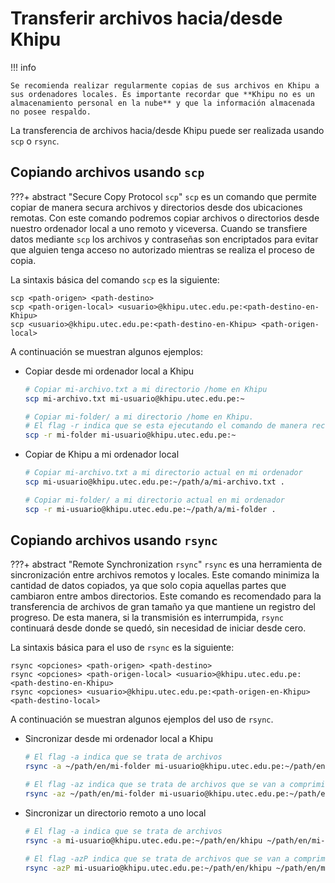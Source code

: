 # Transferir archivos hacia/desde Khipu

!!! info

    Se recomienda realizar regularmente copias de sus archivos en Khipu a sus ordenadores locales. Es importante recordar que **Khipu no es un  almacenamiento personal en la nube** y que la información almacenada no posee respaldo. 

La transferencia de archivos hacia/desde Khipu puede ser realizada usando `scp` o `rsync`.

## Copiando archivos usando `scp`

???+ abstract "Secure Copy Protocol `scp`"
    `scp` es un comando que permite copiar de manera secura archivos y directorios desde dos ubicaciones remotas. Con este comando podremos copiar archivos o directorios desde nuestro ordenador local a uno remoto y viceversa. Cuando se transfiere datos mediante `scp` los archivos y contraseñas son encriptados para evitar que alguien tenga acceso no autorizado mientras se realiza el proceso de copia. 

La sintaxis básica del comando `scp` es la siguiente:

```shell
scp <path-origen> <path-destino>
scp <path-origen-local> <usuario>@khipu.utec.edu.pe:<path-destino-en-Khipu>
scp <usuario>@khipu.utec.edu.pe:<path-destino-en-Khipu> <path-origen-local> 
```
A continuación se muestran algunos ejemplos:

- Copiar desde mi ordenador local a Khipu
    
    ```bash
    # Copiar mi-archivo.txt a mi directorio /home en Khipu
    scp mi-archivo.txt mi-usuario@khipu.utec.edu.pe:~

    # Copiar mi-folder/ a mi directorio /home en Khipu.
    # El flag -r indica que se esta ejecutando el comando de manera recursiva.
    scp -r mi-folder mi-usuario@khipu.utec.edu.pe:~
    ```

- Copiar de Khipu a mi ordenador local

    ```bash
    # Copiar mi-archivo.txt a mi directorio actual en mi ordenador
    scp mi-usuario@khipu.utec.edu.pe:~/path/a/mi-archivo.txt .

    # Copiar mi-folder/ a mi directorio actual en mi ordenador
    scp -r mi-usuario@khipu.utec.edu.pe:~/path/a/mi-folder .
    ```

## Copiando archivos usando `rsync`

???+ abstract "Remote Synchronization `rsync`"
    `rsync` es una herramienta de sincronización entre archivos remotos y locales. Este comando minimiza la cantidad de datos copiados, ya que solo copia aquellas partes que cambiaron entre ambos directorios. Este comando es recomendado para la transferencia de archivos de gran tamaño ya que mantiene un registro del progreso. De esta manera, si la transmisión es interrumpida, `rsync` continuará desde donde se quedó, sin necesidad de iniciar desde cero.


La sintaxis básica para el uso de `rsync` es la siguiente:

```shell
rsync <opciones> <path-origen> <path-destino>
rsync <opciones> <path-origen-local> <usuario>@khipu.utec.edu.pe:<path-destino-en-Khipu>
rsync <opciones> <usuario>@khipu.utec.edu.pe:<path-origen-en-Khipu> <path-destino-local>
```

A continuación se muestran algunos ejemplos del uso de `rsync`.

- Sincronizar desde mi ordenador local a Khipu
    
    ```bash
    # El flag -a indica que se trata de archivos
    rsync -a ~/path/en/mi-folder mi-usuario@khipu.utec.edu.pe:~/path/en/khipu

    # El flag -az indica que se trata de archivos que se van a comprimir
    rsync -az ~/path/en/mi-folder mi-usuario@khipu.utec.edu.pe:~/path/en/khipu

    ```

- Sincronizar un directorio remoto a uno local

    ```bash
    # El flag -a indica que se trata de archivos
    rsync -a mi-usuario@khipu.utec.edu.pe:~/path/en/khipu ~/path/en/mi-folder

    # El flag -azP indica que se trata de archivos que se van a comprimir y se muestra el progreso
    rsync -azP mi-usuario@khipu.utec.edu.pe:~/path/en/khipu ~/path/en/mi-folder
    ```
